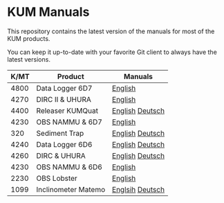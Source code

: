 # KUM Manuals

This repository contains the latest version of the manuals for most of the KUM products.

You can keep it up-to-date with your favorite Git client to always have the latest versions.

K/MT | Product | Manuals
-----|---------|--------
4800 | Data Logger 6D7 | [English](Manual_Datalogger_6D7_4800.pdf)
4270 | DIRC II & UHURA | [English](Manual_DIRC2_UHURA_4270.pdf)
4400 | Releaser KUMQuat | [English](Manual_KUMQuat_4400.pdf) [Deutsch](Handbuch_KUMQuat_4400.pdf)
4230 | OBS NAMMU & 6D7 | [English](Manual_Nammu_6D7_4230.pdf)
320 | Sediment Trap | [English](Manual_Sediment_Trap_KMT320-TUNA.pdf) [Deutsch](Handbuch_Sinkstoff-Falle_KMT320-TUNA.pdf)
4240 | Data Logger 6D6 | [English](Manual_Datalogger_6D6_4240.pdf) [Deutsch](Handbuch_Datalogger_6D6_4240.pdf)
4260 | DIRC & UHURA | [English](Manual_DIRC_UHURA_4260.pdf) [Deutsch](Handbuch_DIRC_UHURA_4260.pdf)
4230 | OBS NAMMU & 6D6 | [English](Manual_Nammu_4230.pdf)
2230 | OBS Lobster | [English](Manual_Lobster_6D6_2230.pdf)
1099 | Inclinometer Matemo | [Englsih](Manual_MATEMO_2017_09.pdf) [Deutsch](Handbuch_MATEMO_2017_09.pdf)
